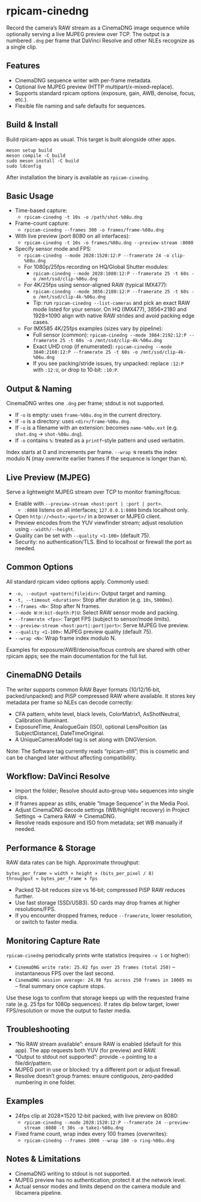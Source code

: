 # rpicam-cinedng

Record the camera’s RAW stream as a CinemaDNG image sequence while optionally serving a live MJPEG preview over TCP. The output is a numbered `.dng` per frame that DaVinci Resolve and other NLEs recognize as a single clip.

## Features

- CinemaDNG sequence writer with per-frame metadata.
- Optional live MJPEG preview (HTTP multipart/x-mixed-replace).
- Supports standard rpicam options (exposure, gain, AWB, denoise, focus, etc.).
- Flexible file naming and safe defaults for sequences.

## Build & Install

Build rpicam-apps as usual. This target is built alongside other apps.

```
meson setup build
meson compile -C build
sudo meson install -C build
sudo ldconfig
```

After installation the binary is available as `rpicam-cinedng`.

## Basic Usage

- Time-based capture:
  - `rpicam-cinedng -t 10s -o /path/shot-%08u.dng`
- Frame-count capture:
  - `rpicam-cinedng --frames 300 -o frames/frame-%08u.dng`
- With live preview (port 8080 on all interfaces):
  - `rpicam-cinedng -t 10s -o frames/%08u.dng --preview-stream :8080`
- Specify sensor mode and FPS:
  - `rpicam-cinedng --mode 2028:1520:12:P --framerate 24 -o clip-%08u.dng`
  - For 1080p/25fps recording on HQ/Global Shutter modules:
    - `rpicam-cinedng --mode 2028:1080:12:P --framerate 25 -t 60s -o /mnt/ssd/clip-%06u.dng`
  - For 4K/25fps using sensor-aligned RAW (typical IMX477):
    - `rpicam-cinedng --mode 3856:2180:12:P --framerate 25 -t 60s -o /mnt/ssd/clip-4k-%06u.dng`
    - Tip: run `rpicam-cinedng --list-cameras` and pick an exact RAW mode listed for your sensor. On HQ (IMX477), 3856×2180 and 1928×1090 align with native RAW strides and avoid packing edge cases.
  - For IMX585 4K/25fps examples (sizes vary by pipeline):
    - Full sensor (common): `rpicam-cinedng --mode 3864:2192:12:P --framerate 25 -t 60s -o /mnt/ssd/clip-4k-%06u.dng`
    - Exact UHD crop (if enumerated): `rpicam-cinedng --mode 3840:2160:12:P --framerate 25 -t 60s -o /mnt/ssd/clip-4k-%06u.dng`
    - If you see packing/stride issues, try unpacked: replace `:12:P` with `:12:U`, or drop to 10‑bit: `:10:P`.

## Output & Naming

CinemaDNG writes one `.dng` per frame; stdout is not supported.

- If `-o` is empty: uses `frame-%08u.dng` in the current directory.
- If `-o` is a directory: uses `<dir>/frame-%08u.dng`.
- If `-o` is a filename with an extension: becomes `name-%08u.ext` (e.g. `shot.dng` → `shot-%08u.dng`).
- If `-o` contains `%`: treated as a `printf`-style pattern and used verbatim.

Index starts at 0 and increments per frame. `--wrap N` resets the index modulo N (may overwrite earlier frames if the sequence is longer than `N`).

## Live Preview (MJPEG)

Serve a lightweight MJPEG stream over TCP to monitor framing/focus:

- Enable with `--preview-stream <host:port | :port | port>`.
  - `:8080` listens on all interfaces; `127.0.0.1:8080` binds localhost only.
- Open `http://<host>:<port>/` in a browser or MJPEG client.
- Preview encodes from the YUV viewfinder stream; adjust resolution using `--width/--height`.
- Quality can be set with `--quality <1-100>` (default 75).
- Security: no authentication/TLS. Bind to localhost or firewall the port as needed.

## Common Options

All standard rpicam video options apply. Commonly used:

- `-o, --output <pattern|file|dir>`: Output target and naming.
- `-t, --timeout <duration>`: Stop after duration (e.g. `10s`, `5000ms`).
- `--frames <N>`: Stop after N frames.
- `--mode W:H:bit-depth:P|U`: Select RAW sensor mode and packing.
- `--framerate <fps>`: Target FPS (subject to sensor/mode limits).
- `--preview-stream <host:port|:port|port>`: Serve MJPEG live preview.
- `--quality <1-100>`: MJPEG preview quality (default 75).
- `--wrap <N>`: Wrap frame index modulo N.

Examples for exposure/AWB/denoise/focus controls are shared with other rpicam apps; see the main documentation for the full list.

## CinemaDNG Details

The writer supports common RAW Bayer formats (10/12/16‑bit, packed/unpacked) and PiSP compressed RAW where available. It stores key metadata per frame so NLEs can decode correctly:

- CFA pattern, white level, black levels, ColorMatrix1, AsShotNeutral, Calibration Illuminant.
- ExposureTime, AnalogueGain (ISO), optional LensPosition (as SubjectDistance), DateTimeOriginal.
- A UniqueCameraModel tag is set along with DNGVersion.

Note: The Software tag currently reads “rpicam-still”; this is cosmetic and can be changed later without affecting compatibility.

## Workflow: DaVinci Resolve

- Import the folder; Resolve should auto‑group `%08u` sequences into single clips.
- If frames appear as stills, enable “Image Sequence” in the Media Pool.
- Adjust CinemaDNG decode settings (WB/highlight recovery) in Project Settings → Camera RAW → CinemaDNG.
- Resolve reads exposure and ISO from metadata; set WB manually if needed.

## Performance & Storage

RAW data rates can be high. Approximate throughput:

```
bytes_per_frame ≈ width × height × (bits_per_pixel / 8)
throughput ≈ bytes_per_frame × fps
```

- Packed 12‑bit reduces size vs 16‑bit; compressed PiSP RAW reduces further.
- Use fast storage (SSD/USB3). SD cards may drop frames at higher resolutions/FPS.
- If you encounter dropped frames, reduce `--framerate`, lower resolution, or switch to faster media.

## Monitoring Capture Rate

`rpicam-cinedng` periodically prints write statistics (requires `-v 1` or higher):

- `CinemaDNG write rate: 25.02 fps over 25 frames (total 250)` – instantaneous FPS over the last second.
- `CinemaDNG session average: 24.98 fps across 250 frames in 10005 ms` – final summary once capture stops.

Use these logs to confirm that storage keeps up with the requested frame rate (e.g. 25 fps for 1080p sequences). If rates dip
below target, lower FPS/resolution or move the output to faster media.

## Troubleshooting

- “No RAW stream available”: ensure RAW is enabled (default for this app). The app requests both YUV (for preview) and RAW.
- “Output to stdout not supported”: provide `-o` pointing to a file/dir/pattern.
- MJPEG port in use or blocked: try a different port or adjust firewall.
- Resolve doesn’t group frames: ensure contiguous, zero‑padded numbering in one folder.

## Examples

- 24fps clip at 2028×1520 12‑bit packed, with live preview on 8080:
  - `rpicam-cinedng --mode 2028:1520:12:P --framerate 24 --preview-stream :8080 -t 30s -o take1-%08u.dng`
- Fixed frame count, wrap index every 100 frames (overwrites):
  - `rpicam-cinedng --frames 1000 --wrap 100 -o ring-%08u.dng`

## Notes & Limitations

- CinemaDNG writing to stdout is not supported.
- MJPEG preview has no authentication; protect it at the network level.
- Actual sensor modes and limits depend on the camera module and libcamera pipeline.
